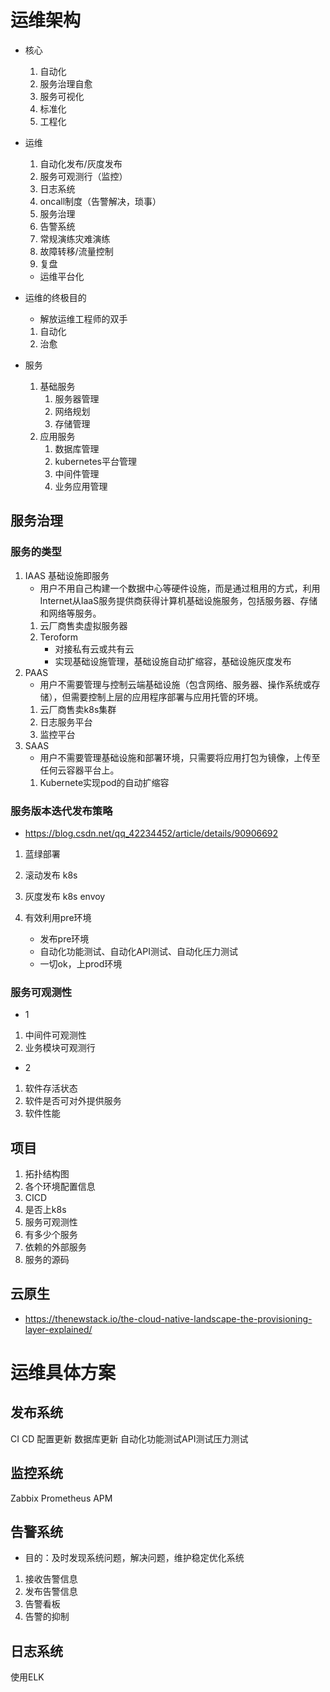 # 运维架构
- 核心
    1. 自动化
    2. 服务治理自愈
    3. 服务可视化
    4. 标准化
    5. 工程化

- 运维
    1. 自动化发布/灰度发布
    2. 服务可观测行（监控）
    3. 日志系统
    4. oncall制度（告警解决，琐事）
    5. 服务治理
    6. 告警系统
    7. 常规演练灾难演练
    8. 故障转移/流量控制
    9. 复盘
    - 运维平台化

- 运维的终极目的
    - 解放运维工程师的双手
    1. 自动化
    2. 治愈

- 服务
    1. 基础服务
        1. 服务器管理
        1. 网络规划
        3. 存储管理
    2. 应用服务
        1. 数据库管理
        2. kubernetes平台管理
        3. 中间件管理
        4. 业务应用管理
## 服务治理
### 服务的类型
1. IAAS 基础设施即服务
    - 用户不用自己构建一个数据中心等硬件设施，而是通过租用的方式，利用 Internet从IaaS服务提供商获得计算机基础设施服务，包括服务器、存储和网络等服务。
    1. 云厂商售卖虚拟服务器
    2. Teroform 
        - 对接私有云或共有云
        - 实现基础设施管理，基础设施自动扩缩容，基础设施灰度发布
2. PAAS
    - 用户不需要管理与控制云端基础设施（包含网络、服务器、操作系统或存储），但需要控制上层的应用程序部署与应用托管的环境。
    1. 云厂商售卖k8s集群
    2. 日志服务平台
    3. 监控平台
3. SAAS 
    - 用户不需要管理基础设施和部署环境，只需要将应用打包为镜像，上传至任何云容器平台上。
    1. Kubernete实现pod的自动扩缩容

### 服务版本迭代发布策略
- https://blog.csdn.net/qq_42234452/article/details/90906692

1. 蓝绿部署

2. 滚动发布
k8s

3. 灰度发布
k8s
envoy

4. 有效利用pre环境
    - 发布pre环境
    - 自动化功能测试、自动化API测试、自动化压力测试
    - 一切ok，上prod环境
### 服务可观测性
- 1
1. 中间件可观测性
2. 业务模块可观测行
- 2
1. 软件存活状态
2. 软件是否可对外提供服务
3. 软件性能

## 项目
1. 拓扑结构图
2. 各个环境配置信息
3. CICD
4. 是否上k8s
5. 服务可观测性
6. 有多少个服务
7. 依赖的外部服务
8. 服务的源码

## 云原生
- https://thenewstack.io/the-cloud-native-landscape-the-provisioning-layer-explained/

# 运维具体方案

## 发布系统
CI
CD
配置更新
数据库更新
自动化功能测试API测试压力测试

## 监控系统
Zabbix
Prometheus
APM

## 告警系统
- 目的：及时发现系统问题，解决问题，维护稳定优化系统
1. 接收告警信息
2. 发布告警信息
3. 告警看板
4. 告警的抑制

## 日志系统
使用ELK